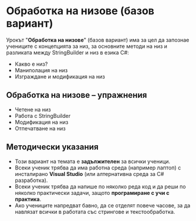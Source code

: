 # Обработка на низове (базов вариант)

Урокът "**Обработка на низове**" (базов вариант) има за цел да запознае учениците с концепцията за низ, за основните методи на низ и разликата между StringBuilder и низ в езика C#:
  - Какво е низ?
  - Маниполация на низ
  - Изграждане и модификация на низ

##  Обработка на низове – упражнения
  - Четене на низ
  - Работа с StringBuilder
  - Модификация на низ
  - Отпечатване на низ

## Методически указания
  - Този вариант на темата е **задължителен** за всички ученици.
  - Всеки ученик трябва да има работна среда (например лаптоп) с инсталирано **Visual Studio** (или алтернативна среда за C# разработка).
  - Всеки ученик трябва да напише по няколко реда код и да реши по няколко практически задачи, защото **програмиране с учи с практика**.
  - Ако учениците напредват бавно, да се отделят повече часове, за да навлязат всички в работата със стрингове и текстообработка.
